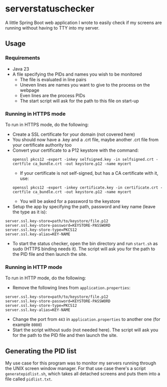 # serverstatuschecker

A little Spring Boot web application I wrote to easily check if my screens are running without having to TTY into my server.

## Usage

### Requirements

- Java 23
- A file specifying the PIDs and names you wish to be monitored
    - The file is evaluated in line pairs
    - Uneven lines are names you want to give to the process on the webpage
    - Even lines are the process PIDs
    - The start script will ask for the path to this file on start-up

### Running in HTTPS mode

To run in HTTPS mode, do the following:

- Create a SSL certificate for your domain (not covered here)
- You should now have a .key and a .crt file, maybe another .crt file from your certificate authority too
- Convert your certificate to a P12 keystore with the command:
    ```
    openssl pkcs12 -export -inkey selfsigned.key -in selfsigned.crt -certfile ca_bundle.crt -out keystore.p12 -name mycert
    ```
    - If your certificate is not self-signed, but has a CA certificate with it, use:
    ```
    openssl pkcs12 -export -inkey certificate.key -in certificate.crt -certfile ca_bundle.crt -out keystore.p12 -name mycert
    ```
    - You will be asked for a password to the keystore
- Setup the app by specifying the path, password and key name (leave the type as it is):
```
server.ssl.key-store=path/to/keystore/file.p12
server.ssl.key-store-password=KEYSTORE-PASSWORD
server.ssl.key-store-type=PKCS12
server.ssl.key-alias=KEY-NAME
```

- To start the status checker, open the bin directory and run `start.sh` as sudo (HTTPS binding needs it). The script will ask you for the path to the PID file and then launch the site.

### Running in HTTP mode

To run in HTTP mode, do the following:
- Remove the following lines from `application.properties`:
```
server.ssl.key-store=path/to/keystore/file.p12
server.ssl.key-store-password=KEYSTORE-PASSWORD
server.ssl.key-store-type=PKCS12
server.ssl.key-alias=KEY-NAME
```
- Change the port from `443` in `application.properties` to another one (for example `8080`)
- Start the script without sudo (not needed here). The script will ask you for the path to the PID file and then launch the site.

## Generating the PID list

My use case for this program was to monitor my servers running through the UNIX screen window manager. For that use case there's a script `generatepidlist.sh`, which takes all detached screens and puts them into a file called `pidlist.txt`.